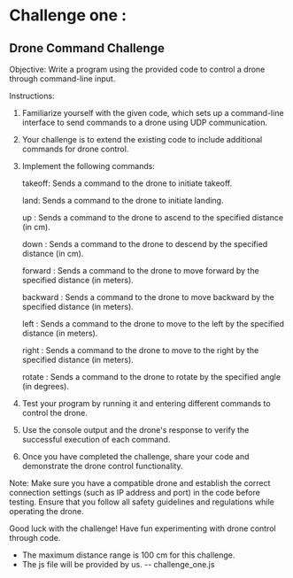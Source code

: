 # Challenge one : 
## Drone Command Challenge

Objective: 
Write a program using the provided code to control a drone through command-line input.

Instructions:

1.	Familiarize yourself with the given code, which sets up a command-line interface to send commands to a drone using UDP communication.

2.	Your challenge is to extend the existing code to include additional commands for drone control.

3.	Implement the following commands:

	takeoff: Sends a command to the drone to initiate takeoff.

	land: Sends a command to the drone to initiate landing.

	up <distance>: Sends a command to the drone to ascend to the specified distance (in cm).

	down <distance>: Sends a command to the drone to descend by the specified distance (in cm).

	forward <distance>: Sends a command to the drone to move forward by the specified distance (in meters).

	backward <distance>: Sends a command to the drone to move backward by the specified distance (in meters).

	left <distance>: Sends a command to the drone to move to the left by the specified distance (in meters).

	right <distance>: Sends a command to the drone to move to the right by the specified distance (in meters).

	rotate <angle>: Sends a command to the drone to rotate by the specified angle (in degrees).



4.	Test your program by running it and entering different commands to control the drone.

5.	Use the console output and the drone's response to verify the successful execution of each command.

6.	Once you have completed the challenge, share your code and demonstrate the drone control functionality.


Note: Make sure you have a compatible drone and establish the correct connection settings (such as IP address and port) in the code before testing. Ensure that you follow all safety guidelines and regulations while operating the drone.

Good luck with the challenge! Have fun experimenting with drone control through code.
-	The maximum distance range is 100 cm for this challenge.
-   The js file will be provided by us. -- challenge_one.js

